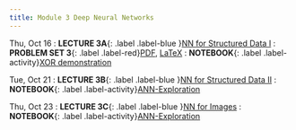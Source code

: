 ```yaml
---
title: Module 3 Deep Neural Networks
---
```

Thu, Oct 16
: **LECTURE 3A**{: .label .label-blue }[NN for Structured Data I](/assets/lectures/M3-DNNs/L3a-Neural-Networks-For-Structured-Data-I-Handout.pdf)
  : **PROBLEM SET 3**{: .label .label-red}[PDF](/assets/problem-sets/PS-3.pdf), [LaTeX](/assets/problem-sets/PS-3.tex)
: **NOTEBOOK**{: .label .label-activity}[XOR demonstration](/notebooks/xor-demonstration/)


Tue, Oct 21
: **LECTURE 3B**{: .label .label-blue }[NN for Structured Data II](/assets/lectures/M3-DNNs/L3b-Neural-Networks-for-Structured-Data-II-Handout.pdf)
: **NOTEBOOK**{: .label .label-activity}[ANN-Exploration](/notebooks/ann-grid-search-and-regularization/)

Thu, Oct 23
: **LECTURE 3C**{: .label .label-blue }[NN for Images](/assets/lectures/M3-DNNs/L3c-Neural-Networks-For-Images-Handout.pdf)
: **NOTEBOOK**{: .label .label-activity}[ANN-Exploration](/notebooks/cnn-mnist-example-using-keras/)
